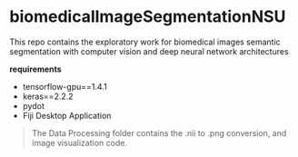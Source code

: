 # biomedicalImageSegmentationNSU

This repo contains the exploratory work for biomedical images semantic segmentation with computer vision and deep neural network architectures

**requirements**
- tensorflow-gpu==1.4.1
- keras==2.2.2
- pydot
- Fiji Desktop Application
> The Data Processing folder contains the .nii to .png conversion, and image visualization code.
